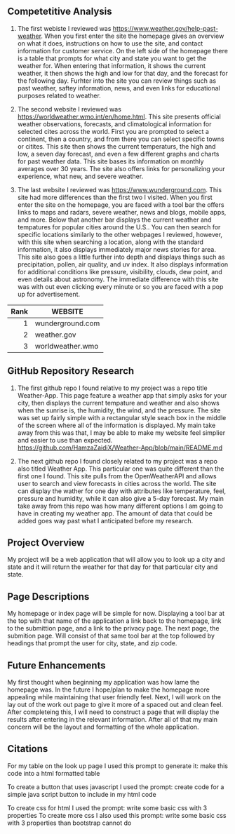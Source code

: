 ﻿## Competetitive Analysis

1. The first webiste I reviewed was https://www.weather.gov/help-past-weather. When you first enter the site the homepage gives an overview on what it does, 
instructions on how to use the site, and contact information for customer service. On the left side of the homepage there is a table that prompts for what city and state you want to
get the weather for. When entering that information, it shows the current weather, it then shows the high and low for that day, and the forecast for the following day. Furhter
into the site you can review things such as past weather, saftey information, news, and even links for educational purposes related to weather.


2. The second website I reviewed was https://worldweather.wmo.int/en/home.html. This site presents official weather observations, forecasts, and climatological information for selected
cites across the world. First you are prompted to select a continent, then a country, and from there you can select specific towns or citites. This site then shows the current temperaturs,
the high and low, a seven day forecast, and even a few different graphs and charts for past weather data. This site bases its information on monthly averages over 30 years. The site also
offers links for personalizing your experience, what new, and severe weather.


3. The last website I reviewed was https://www.wunderground.com. This site had more differences than the first two I visited. When you first enter the site on the homepage, you are faced
with a tool bar the offers links to maps and radars, severe weather, news and blogs, mobile apps, and more. Below that another bar displays the current weather and tempatures for popular
cities around the U.S.. You can then search for specific locations similarly to the other webpages I reviewed, however, with this site when searching a location, along with the
standard information, it also displays immediately major news stories for area. This site also goes a little further into depth and displays things such as precipitation, pollen, air quality,
and uv index. It also displays information for additional conditions like pressure, visibility, clouds, dew point, and even details about astronomy. The immediate difference with this site
was with out even clicking every minute or so you are faced with a pop up for advertisement.

| Rank | WEBSITE        |
|-----:|----------------|
|     1|wunderground.com|
|     2|weather.gov     |
|     3|worldweather.wmo|



## GitHub Repository Research

1. The first github repo I found relative to my project was a repo title Weather-App. This page feature a weather app that simply asks for your city, then displays the current tempature
and weather and also shows when the sunrise is, the humidity, the wind, and the pressure. The site was set up fairly simple with a rectangular style seach box in the middle of the screen
where all of the information is displayed. My main take away from this was that, I may be able to make my website feel simplier and easier to use than expected.
https://github.com/HamzaZaidiX/Weather-App/blob/main/README.md

2. The next github repo I found closely related to my project was a repo also titled Weather App. This particular one was quite different than the first one I found. This site pulls from
the OpenWeatherAPI and allows user to search and view forecasts in cities across the world. The site can display the wather for one day with attributes like temperature, feel, pressure and
humidity, while it can also give a 5-day forecast. My main take away from this repo was how many different options I am going to have in creating my weather app. The amount of data that could
be added goes way past what I anticipated before my research.


## Project Overview
My project will be a web application that will allow you to look up a city and state and it will return the weather for that day for that particular
city and state.

## Page Descriptions
My homepage or index page will be simple for now. Displaying a tool bar at the top with that name of the application a link back to the homepage, link to the
submittion page, and a link to the privacy page. The next page, the submition page. Will consist of that same tool bar at the top followed by headings
that prompt the user for city, state, and zip code.

## Future Enhancements
My first thought when beginning my application was how lame the homepage was. In the future I hope/plan to make the homepage more appealing
while maintaining that user friendly feel. Next, I will work on the lay out of the work out page to give it more of a spaced out and clean
feel. After completeing this, I will need to construct a page that will display the results after entering in the relevant information. After all
of that my main concern will be the layout and formatting of the whole application.

## Citations

For my table on the look up page I used this prompt to generate it: make this code into a html formatted table

To create a button that uses javascript I used the prompt: create code for a simple java script button to include in my html code

To create css for html I used the prompt: write some basic css with 3 properties
To create more css I also used this prompt: write some basic css with 3 properties than bootstrap cannot do